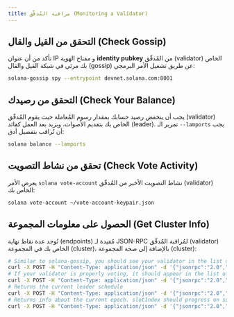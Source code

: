 ```yaml
---
title: مراقبة المُدقّق (Monitoring a Validator)
---
```


## التحقق من القيل والقال (Check Gossip)

تأكد من أن عنوان IP و مفتاح الهوية **identity pubkey** من المُدقّق (validator) الخاص بك مرئي في شبكة القيل والقال (gossip) عن طريق تشغيل الأمر البرمجي:

```bash
solana-gossip spy --entrypoint devnet.solana.com:8001
```

## التحقق من رصيدك (Check Your Balance)

يجب أن ينخفض رصيد حسابك بمقدار رسوم المُعاملة حيث يقوم المُدقّق (validator) الخاص بك بتقديم الأصوات، ويزيد بعد العمل كقائد (leader). تمرير الـ `--lamports` يجب أن تُراقب بتفصيل أدق:

```bash
solana balance --lamports
```

## تحقق من نشاط التصويت (Check Vote Activity)

يعرض الأمر `solana vote-account` نشاط التصويت الأخير من المُدقّق (validator) الخاص بك:

```bash
solana vote-account ~/vote-account-keypair.json
```

## الحصول على معلومات المجموعة (Get Cluster Info)

تُوجد عدة نقاط نهاية (endpoints) مُفيدة لـ JSON-RPC لمُراقبة المُدقّق (validator) الخاص بك في المجموعة (cluster)، بالإضافة إلى صحة المجموعة (cluster):

```bash
# Similar to solana-gossip, you should see your validator in the list of cluster nodes
curl -X POST -H "Content-Type: application/json" -d '{"jsonrpc":"2.0","id":1, "method":"getClusterNodes"}' http://devnet.solana.com
# If your validator is properly voting, it should appear in the list of `current` vote accounts. If staked, `stake` should be > 0
curl -X POST -H "Content-Type: application/json" -d '{"jsonrpc":"2.0","id":1, "method":"getVoteAccounts"}' http://devnet.solana.com
# Returns the current leader schedule
curl -X POST -H "Content-Type: application/json" -d '{"jsonrpc":"2.0","id":1, "method":"getLeaderSchedule"}' http://devnet.solana.com
# Returns info about the current epoch. slotIndex should progress on subsequent calls.
curl -X POST -H "Content-Type: application/json" -d '{"jsonrpc":"2.0","id":1, "method":"getEpochInfo"}' http://devnet.solana.com
```
